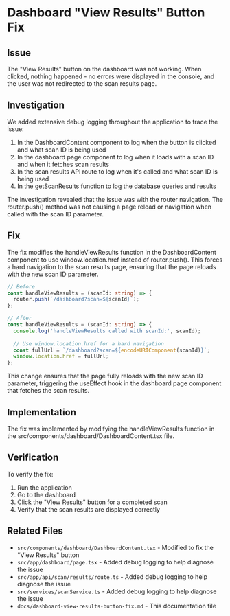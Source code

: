 # Dashboard "View Results" Button Fix

## Issue
The "View Results" button on the dashboard was not working. When clicked, nothing happened - no errors were displayed in the console, and the user was not redirected to the scan results page.

## Investigation
We added extensive debug logging throughout the application to trace the issue:

1. In the DashboardContent component to log when the button is clicked and what scan ID is being used
2. In the dashboard page component to log when it loads with a scan ID and when it fetches scan results
3. In the scan results API route to log when it's called and what scan ID is being used
4. In the getScanResults function to log the database queries and results

The investigation revealed that the issue was with the router navigation. The router.push() method was not causing a page reload or navigation when called with the scan ID parameter.

## Fix
The fix modifies the handleViewResults function in the DashboardContent component to use window.location.href instead of router.push(). This forces a hard navigation to the scan results page, ensuring that the page reloads with the new scan ID parameter.

```typescript
// Before
const handleViewResults = (scanId: string) => {
  router.push(`/dashboard?scan=${scanId}`);
};

// After
const handleViewResults = (scanId: string) => {
  console.log('handleViewResults called with scanId:', scanId);
  
  // Use window.location.href for a hard navigation
  const fullUrl = `/dashboard?scan=${encodeURIComponent(scanId)}`;
  window.location.href = fullUrl;
};
```

This change ensures that the page fully reloads with the new scan ID parameter, triggering the useEffect hook in the dashboard page component that fetches the scan results.

## Implementation
The fix was implemented by modifying the handleViewResults function in the src/components/dashboard/DashboardContent.tsx file.

## Verification
To verify the fix:
1. Run the application
2. Go to the dashboard
3. Click the "View Results" button for a completed scan
4. Verify that the scan results are displayed correctly

## Related Files
- `src/components/dashboard/DashboardContent.tsx` - Modified to fix the "View Results" button
- `src/app/dashboard/page.tsx` - Added debug logging to help diagnose the issue
- `src/app/api/scan/results/route.ts` - Added debug logging to help diagnose the issue
- `src/services/scanService.ts` - Added debug logging to help diagnose the issue
- `docs/dashboard-view-results-button-fix.md` - This documentation file